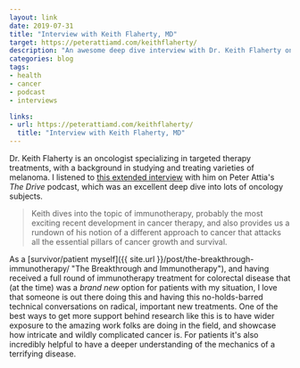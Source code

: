 ```yaml
---
layout: link
date: 2019-07-31
title: "Interview with Keith Flaherty, MD"
target: https://peterattiamd.com/keithflaherty/
description: "An awesome deep dive interview with Dr. Keith Flaherty on the history of oncology, cancer treatment, and targeted therapies."
categories: blog
tags:
- health
- cancer
- podcast
- interviews

links:
- url: https://peterattiamd.com/keithflaherty/
  title: "Interview with Keith Flaherty, MD"
---
```


Dr. Keith Flaherty is an oncologist specializing in targeted therapy treatments, with a background in studying and treating varieties of melanoma. I listened to [this extended interview](https://peterattiamd.com/keithflaherty/ "Keith Flaherty on The Drive") with him on Peter Attia's *The Drive* podcast, which was an excellent deep dive into lots of oncology subjects.

> Keith dives into the topic of immunotherapy, probably the most exciting recent development in cancer therapy, and also provides us a rundown of his notion of a different approach to cancer that attacks all the essential pillars of cancer growth and survival.

As a [survivor/patient myself]({{ site.url }}/post/the-breakthrough-immunotherapy/ "The Breakthrough and Immunotherapy"), and having received a full round of immunotherapy treatment for colorectal disease that (at the time) was a *brand new* option for patients with my situation, I love that someone is out there doing this and having this no-holds-barred technical conversations on radical, important new treatments. One of the best ways to get more support behind research like this is to have wider exposure to the amazing work folks are doing in the field, and showcase how intricate and wildly complicated cancer is. For patients it's also incredibly helpful to have a deeper understanding of the mechanics of a terrifying disease.
